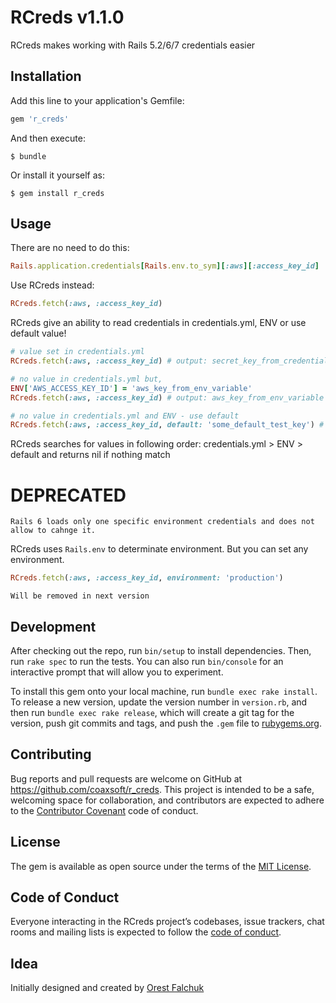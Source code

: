 # RCreds v1.1.0

RCreds makes working with Rails 5.2/6/7 credentials easier

## Installation

Add this line to your application's Gemfile:

```ruby
gem 'r_creds'
```

And then execute:

    $ bundle

Or install it yourself as:

    $ gem install r_creds

## Usage
There are no need to do this:
```ruby
Rails.application.credentials[Rails.env.to_sym][:aws][:access_key_id]
```
Use RCreds instead:
```ruby
RCreds.fetch(:aws, :access_key_id)
```

RCreds give an ability to read credentials in credentials.yml, ENV or use default value!
```ruby
# value set in credentials.yml
RCreds.fetch(:aws, :access_key_id) # output: secret_key_from_credentials_yaml

# no value in credentials.yml but,
ENV['AWS_ACCESS_KEY_ID'] = 'aws_key_from_env_variable'
RCreds.fetch(:aws, :access_key_id) # output: aws_key_from_env_variable

# no value in credentials.yml and ENV - use default
RCreds.fetch(:aws, :access_key_id, default: 'some_default_test_key') # output: some_default_test_key
```
RCreds searches for values in following order: credentials.yml > ENV > default and returns nil if nothing match

# DEPRECATED 
`Rails 6 loads only one specific environment credentials and does not allow to cahnge it.` 

RCreds uses `Rails.env` to determinate environment. But you can set any environment.
```ruby
RCreds.fetch(:aws, :access_key_id, environment: 'production')
```
`Will be removed in next version`

## Development

After checking out the repo, run `bin/setup` to install dependencies. Then, run `rake spec` to run the tests. You can also run `bin/console` for an interactive prompt that will allow you to experiment.

To install this gem onto your local machine, run `bundle exec rake install`. To release a new version, update the version number in `version.rb`, and then run `bundle exec rake release`, which will create a git tag for the version, push git commits and tags, and push the `.gem` file to [rubygems.org](https://rubygems.org).

## Contributing

Bug reports and pull requests are welcome on GitHub at https://github.com/coaxsoft/r_creds. This project is intended to be a safe, welcoming space for collaboration, and contributors are expected to adhere to the [Contributor Covenant](http://contributor-covenant.org) code of conduct.

## License

The gem is available as open source under the terms of the [MIT License](https://opensource.org/licenses/MIT).

## Code of Conduct

Everyone interacting in the RCreds project’s codebases, issue trackers, chat rooms and mailing lists is expected to follow the [code of conduct](https://github.com/coaxsoft/r_creds/blob/master/CODE_OF_CONDUCT.md).

## Idea
Initially designed and created by [Orest Falchuk](https://github.com/OrestF)
